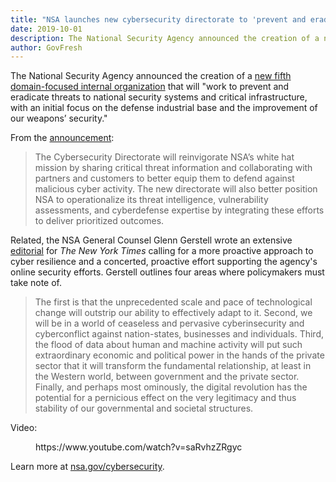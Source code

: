 ```yaml
---
title: "NSA launches new cybersecurity directorate to 'prevent and eradicate threats to national security systems and critical infrastructure'"
date: 2019-10-01
description: The National Security Agency announced the creation of a new fifth domain-focused internal organization that will "work to prevent and eradicate threats to national security systems and critical infrastructure, with an initial focus on the defense industrial  base and the improvement of our weapons’ security."
author: GovFresh
---
```


<!-- paragraph -->
<p>The National Security Agency announced the creation of a <a href="https://www.nsa.gov/what-we-do/cybersecurity/">new fifth domain-focused internal organization</a> that will "work to prevent and eradicate threats to national security systems and critical infrastructure, with an initial focus on the defense industrial  base and the improvement of our weapons’ security."</p>
<!-- /paragraph -->

<!-- paragraph -->
<p>From the <a href="https://www.nsa.gov/News-Features/News-Stories/Article-View/Article/1973871/strengthening-the-front-line-nsa-launches-new-cybersecurity-directorate/">announcement</a>:</p>
<!-- /paragraph -->

<!-- quote -->
<blockquote class="wp-block-quote"><p>The Cybersecurity Directorate will reinvigorate NSA’s white hat mission by sharing critical threat information and collaborating with partners and customers to better equip them to defend against malicious cyber activity. The new directorate will also better position NSA to operationalize its threat intelligence, vulnerability assessments, and cyberdefense expertise by integrating these efforts to deliver prioritized outcomes.</p></blockquote>
<!-- /quote -->

<!-- paragraph -->
<p>Related, the NSA General Counsel Glenn Gerstell wrote an extensive <a href="https://www.nytimes.com/2019/09/10/opinion/nsa-privacy.html">editorial</a> for <em>The New York Times</em> calling for a more proactive approach to cyber resilience and a  concerted, proactive effort supporting the agency's online security efforts. Gerstell outlines four areas where policymakers must take note of.</p>
<!-- /paragraph -->

<!-- quote -->
<blockquote class="wp-block-quote"><p>The first is that the unprecedented scale  and pace of technological change will outstrip our ability to  effectively adapt to it. Second, we will be in a world of ceaseless and  pervasive cyberinsecurity and cyberconflict against nation-states,  businesses and individuals. Third, the flood of data about human and  machine activity will put such extraordinary economic and political  power in the hands of the private sector that it will transform the  fundamental relationship, at least in the Western world, between government and the private sector. Finally, and perhaps most ominously,  the digital revolution has the potential for a pernicious effect on the very legitimacy and thus stability of our governmental and societal  structures.</p></blockquote>
<!-- /quote -->

<!-- paragraph -->
<p>Video:</p>
<!-- /paragraph -->

<!-- core-embed/youtube {"url":"https://www.youtube.com/watch?v=saRvhzZRgyc","type":"video","providerNameSlug":"youtube","className":"wp-embed-aspect-16-9 wp-has-aspect-ratio"} -->
<figure class="wp-block-embed-youtube wp-block-embed is-type-video is-provider-youtube wp-embed-aspect-16-9 wp-has-aspect-ratio"><div class="wp-block-embed__wrapper">
https://www.youtube.com/watch?v=saRvhzZRgyc
</div></figure>
<!-- /core-embed/youtube -->

<!-- paragraph -->
<p>Learn more at <a href="https://www.nsa.gov/what-we-do/cybersecurity/">nsa.gov/cybersecurity</a>.</p>
<!-- /paragraph -->
